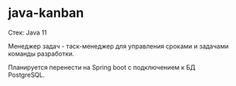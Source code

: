 # java-kanban

Стек: Java 11

Менеджер задач - таск-менеджер для управления сроками и задачами команды разработки.

Планируется перенести на Spring boot с подключением к БД PostgreSQL.

